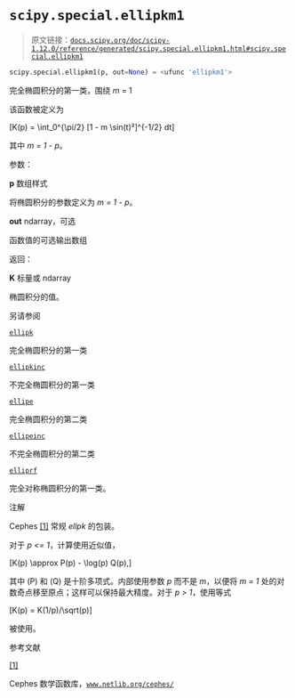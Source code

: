 # `scipy.special.ellipkm1`

> 原文链接：[`docs.scipy.org/doc/scipy-1.12.0/reference/generated/scipy.special.ellipkm1.html#scipy.special.ellipkm1`](https://docs.scipy.org/doc/scipy-1.12.0/reference/generated/scipy.special.ellipkm1.html#scipy.special.ellipkm1)

```py
scipy.special.ellipkm1(p, out=None) = <ufunc 'ellipkm1'>
```

完全椭圆积分的第一类，围绕 *m* = 1

该函数被定义为

\[K(p) = \int_0^{\pi/2} [1 - m \sin(t)²]^{-1/2} dt\]

其中 *m = 1 - p*。

参数：

**p** 数组样式

将椭圆积分的参数定义为 *m = 1 - p*。

**out** ndarray，可选

函数值的可选输出数组

返回：

**K** 标量或 ndarray

椭圆积分的值。

另请参阅

[`ellipk`](https://docs.scipy.org/doc/scipy-1.12.0/reference/generated/scipy.special.ellipk.html#scipy.special.ellipk "scipy.special.ellipk")

完全椭圆积分的第一类

[`ellipkinc`](https://docs.scipy.org/doc/scipy-1.12.0/reference/generated/scipy.special.ellipkinc.html#scipy.special.ellipkinc "scipy.special.ellipkinc")

不完全椭圆积分的第一类

[`ellipe`](https://docs.scipy.org/doc/scipy-1.12.0/reference/generated/scipy.special.ellipe.html#scipy.special.ellipe "scipy.special.ellipe")

完全椭圆积分的第二类

[`ellipeinc`](https://docs.scipy.org/doc/scipy-1.12.0/reference/generated/scipy.special.ellipeinc.html#scipy.special.ellipeinc "scipy.special.ellipeinc")

不完全椭圆积分的第二类

[`elliprf`](https://docs.scipy.org/doc/scipy-1.12.0/reference/generated/scipy.special.elliprf.html#scipy.special.elliprf "scipy.special.elliprf")

完全对称椭圆积分的第一类。

注解

Cephes [[1]](#r13d0627b55d6-1) 常规 *ellpk* 的包装。

对于 *p <= 1*，计算使用近似值，

\[K(p) \approx P(p) - \log(p) Q(p),\]

其中 \(P\) 和 \(Q\) 是十阶多项式。内部使用参数 *p* 而不是 *m*，以便将 *m = 1* 处的对数奇点移至原点；这样可以保持最大精度。对于 *p > 1*，使用等式

\[K(p) = K(1/p)/\sqrt(p)\]

被使用。

参考文献

[[1]](#id1)

Cephes 数学函数库，[`www.netlib.org/cephes/`](http://www.netlib.org/cephes/)
